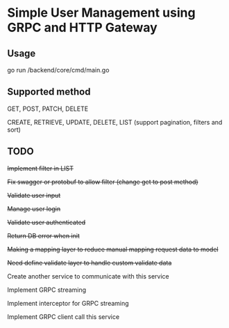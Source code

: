 # Simple User Management using GRPC and HTTP Gateway

## Usage

go run /backend/core/cmd/main.go

## Supported method

GET, POST, PATCH, DELETE

CREATE, RETRIEVE, UPDATE, DELETE, LIST (support pagination, filters and sort)

## TODO

~~Implement filter in LIST~~

~~Fix swagger or protobuf to allow filter (change get to post method)~~

~~Validate user input~~

~~Manage user login~~

~~Validate user authenticated~~

~~Return DB error when init~~

~~Making a mapping layer to reduce manual mapping request data to model~~

~~Need define validate layer to handle custom validate data~~

Create another service to communicate with this service

Implement GRPC streaming

Implement interceptor for GRPC streaming

Implement GRPC client call this service
